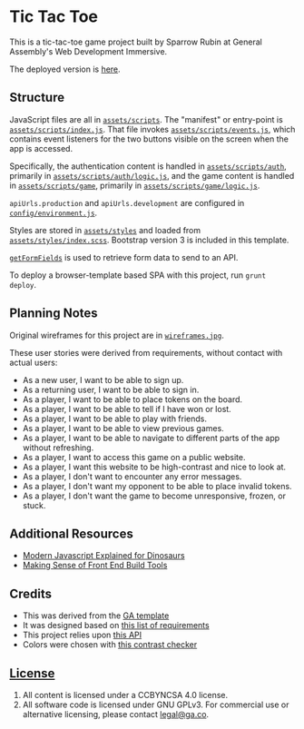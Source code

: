 # Tic Tac Toe

This is a tic-tac-toe game project built by Sparrow Rubin at General Assembly's
Web Development Immersive.

The deployed version is [here](https://sparrowr.github.io/s_r-tic-tac-toe/).

## Structure

JavaScript files are all in [`assets/scripts`](assets/scripts). The "manifest"
or entry-point is [`assets/scripts/index.js`](assets/scripts/index.js). That
file invokes [`assets/scripts/events.js`](assets/scripts/events.js), which
contains event listeners for the two buttons visible on the screen when the app
is accessed.

Specifically, the authentication content is handled in [`assets/scripts/auth`](assets/scripts/auth),
primarily in [`assets/scripts/auth/logic.js`](assets/scripts/auth/logic.js), and the game content is handled
in [`assets/scripts/game`](assets/scripts/game), primarily in [`assets/scripts/game/logic.js`](assets/scripts/game/logic.js).

`apiUrls.production` and `apiUrls.development` are configured in
[`config/environment.js`](config/environment.js).

Styles are stored in [`assets/styles`](assets/styles) and loaded
from [`assets/styles/index.scss`](assets/styles/index.scss). Bootstrap version 3 is
included in this template.

[`getFormFields`](get-form-fields.md) is used to retrieve form data to send to an
API.

To deploy a browser-template based SPA with this project, run `grunt deploy`.

## Planning Notes

Original wireframes for this project are in [`wireframes.jpg`](wireframes.jpg).

These user stories were derived from requirements, without contact with actual users:
- As a new user, I want to be able to sign up.
- As a returning user, I want to be able to sign in.
- As a player, I want to be able to place tokens on the board.
- As a player, I want to be able to tell if I have won or lost.
- As a player, I want to be able to play with friends.
- As a player, I want to be able to view previous games.
- As a player, I want to be able to navigate to different parts of the app without refreshing.
- As a player, I want to access this game on a public website.
- As a player, I want this website to be high-contrast and nice to look at.
- As a player, I don't want to encounter any error messages.
- As a player, I don't want my opponent to be able to place invalid tokens.
- As a player, I don't want the game to become unresponsive, frozen, or stuck.

## Additional Resources

- [Modern Javascript Explained for Dinosaurs](https://medium.com/@peterxjang/modern-javascript-explained-for-dinosaurs-f695e9747b70)
- [Making Sense of Front End Build Tools](https://medium.freecodecamp.org/making-sense-of-front-end-build-tools-3a1b3a87043b)

## Credits

- This was derived from the [GA template](https://git.generalassemb.ly/ga-wdi-boston/browser-template)
- It was designed based on [this list of requirements](https://git.generalassemb.ly/ga-wdi-boston/game-project/blob/master/requirements.md)
- This project relies upon [this API](https://git.generalassemb.ly/ga-wdi-boston/game-project-api)
- Colors were chosen with [this contrast checker](https://webaim.org/resources/contrastchecker/)

## [License](LICENSE)

1. All content is licensed under a CC­BY­NC­SA 4.0 license.
1. All software code is licensed under GNU GPLv3. For commercial use or
    alternative licensing, please contact legal@ga.co.
